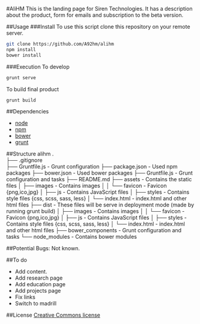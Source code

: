 #AliHM
This is the landing page for Siren Technologies. It has a description about the product, form for emails and subscription to the beta version.

##Usage
###Install
To use this script clone this repository on your remote server.
```bash
git clone https://github.com/A92hm/alihm
npm install
bower install
```
###Execution
To develop
```bash
grunt serve
```

To build final product
```bash
grunt build
```

##Dependencies
* [node](http://nodejs.org)
* [npm](https://www.npmjs.com)
* [bower](https://github.com/bower/bower)
* [grunt](http://gruntjs.com)

##Structure
	alihm
	.             
	├── .gitignore                  
	├── Gruntfile.js                - Grunt configuration
	├── package.json                - Used npm packages
	├── bower.json                  - Used bower packages
	├── Gruntfile.js                - Grunt configuration and tasks
	├── README.md
	├── assets                      - Contains the static files
	│   ├── images                  - Contains images
	│	│	└── favicon 			- Favicon {png,ico,jpg} 
	│   ├── js                 		- Contains JavaScript files
	│   ├── styles                  - Contains style files {css, scss, sass, less}
	│   └── index.html              - index.html and other html files
	├── dist                        - These files will be serve in deployment mode (made by running grunt build)
	│   ├── images                  - Contains images
	│	│	└── favicon 			- Favicon {png,ico,jpg} 
	│   ├── js                 		- Contains JavaScript files
	│   ├── styles                  - Contains style files {css, scss, sass, less}
	│   └── index.html              - index.html and other html files
	├── bower_components            - Grunt configuration and tasks
	└── node_modules                - Contains bower modules

##Potential Bugs:
Not known. 


##To do
* Add content.
* Add research page
* Add education page
* Add projects page
* Fix links
* Switch to madrill

##License
[Creative Commons license](http://creativecommons.org/licenses/by/4.0/)

